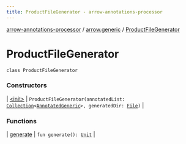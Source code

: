 ```yaml
---
title: ProductFileGenerator - arrow-annotations-processor
---
```


[arrow-annotations-processor](../../index.html) / [arrow.generic](../index.html) / [ProductFileGenerator](./index.html)

# ProductFileGenerator

`class ProductFileGenerator`

### Constructors

| [&lt;init&gt;](-init-.html) | `ProductFileGenerator(annotatedList: `[`Collection`](https://kotlinlang.org/api/latest/jvm/stdlib/kotlin.collections/-collection/index.html)`<`[`AnnotatedGeneric`](../-annotated-generic/index.html)`>, generatedDir: `[`File`](http://docs.oracle.com/javase/6/docs/api/java/io/File.html)`)` |

### Functions

| [generate](generate.html) | `fun generate(): `[`Unit`](https://kotlinlang.org/api/latest/jvm/stdlib/kotlin/-unit/index.html) |

